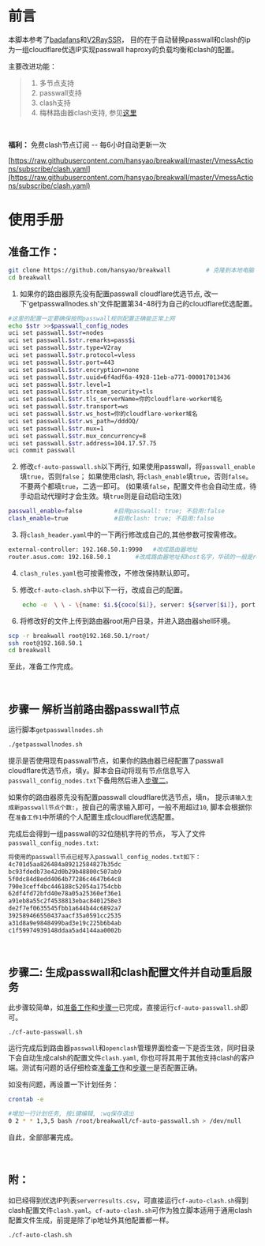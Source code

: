 # 前言

本脚本参考了[badafans](https://github.com/badafans/better-cloudflare-ip)和[V2RaySSR](https://github.com/V2RaySSR/cf-auto-passwall)， 目的在于自动替换passwall和clash的ip为一组cloudflare优选IP实现passwall haproxy的负载均衡和clash的配置。

主要改进功能：
>1. 多节点支持
>2. passwall支持
>3. clash支持
>4. 梅林路由器clash支持, 参见[这里](merlin/README.md)
<br>

**福利：** 免费clash节点订阅 -- 每6小时自动更新一次

[https://raw.githubusercontent.com/hansyao/breakwall/master/VmessActions/subscribe/clash.yaml](https://raw.githubusercontent.com/hansyao/breakwall/master/VmessActions/subscribe/clash.yaml)

# 使用手册

## 准备工作：


```bash
git clone https://github.com/hansyao/breakwall          # 克隆到本地电脑
cd breakwall
```

1. 如果你的路由器原先没有配置passwall cloudflare优选节点, 改一下'getpasswallnodes.sh'文件配置第34-48行为自己的cloudflare优选配置。

```bash
#这里的配置一定要确保按照passwall规则配置正确能正常上网
echo $str >>$passwall_config_nodes
uci set passwall.$str=nodes
uci set passwall.$str.remarks=pass$i
uci set passwall.$str.type=V2ray
uci set passwall.$str.protocol=vless
uci set passwall.$str.port=443
uci set passwall.$str.encryption=none
uci set passwall.$str.uuid=6f4adf6a-4928-11eb-a771-000017013436
uci set passwall.$str.level=1
uci set passwall.$str.stream_security=tls
uci set passwall.$str.tls_serverName=你的cloudflare-worker域名
uci set passwall.$str.transport=ws
uci set passwall.$str.ws_host=你的cloudflare-worker域名
uci set passwall.$str.ws_path=/dddOQ/
uci set passwall.$str.mux=1
uci set passwall.$str.mux_concurrency=8
uci set passwall.$str.address=104.17.57.75
uci commit passwall

```

2. 修改`cf-auto-passwall.sh`以下两行, 如果使用passwall，将`passwall_enable`填`true`，否则`false`； 如果使用clash, 将`clash_enable`填`true`，否则`false`。不要两个都填`true`，二选一即可。
(如果填`false`，配置文件也会自动生成，待手动启动代理时才会生效。填`true`则是自动启动生效)

```bash
passwall_enable=false         #启用passwall: true; 不启用:false
clash_enable=true             #启用clash: true; 不启用:false
```

3. 将`clash_header.yaml`中的一下两行修改成自己的,其他参数可按需修改。

```bash
external-controller: 192.168.50.1:9990   #改成路由器地址
router.asus.com: 192.168.50.1       #改成路由器地址和host名字，华硕的一般是router.asus.com。此行不重要，也可删除

```

4. `clash_rules.yaml`也可按需修改，不修改保持默认即可。

5. 修改`cf-auto-clash.sh`中以下一行，改成自己的配置。
```bash
    echo -e  \ \ - \{name: $i.${coco[$i]}, server: ${server[$i]}, port: 443, type: vmess, uuid: 231afacc-5082-11eb-badc-000adfdd60ef, alterId: 0, cipher: auto, tls: true, skip-cert-verify: false, network: ws, ws-path: /adfbdd, ws-headers: \{Host: your.cloudflare.workers.dev\}\} >>$clash

```

6. 将修改好的文件上传到路由器root用户目录，并进入路由器shell环境。

```bash
scp -r breakwall root@192.168.50.1/root/
ssh root@192.168.50.1
cd breakwall
```

至此，准备工作完成。

<br>

## 步骤一 解析当前路由器passwall节点

运行脚本`getpasswallnodes.sh`
```bash
./getpasswallnodes.sh
```

提示是否使用现有passwall节点，如果你的路由器已经配置了passwall cloudflare优选节点，填<kbd>y</kbd>。脚本会自动将现有节点信息写入`passwall_config_nodes.txt`下备用然后进入[步骤二](#步骤二)。

如果你的路由器原先没有配置passwall cloudflare优选节点，填<kbd>n</kbd>， 提示`请输入生成新passwall节点个数:`，按自己的需求输入即可，一般不用超过`10`, 脚本会根据你在`准备工作1`中所填的个人配置生成cloudflare优选配置。

完成后会得到一组passwall的32位随机字符的节点， 写入了文件`passwall_config_nodes.txt`:

```bash
将使用的passwall节点已经写入passwall_config_nodes.txt如下：
4c701d5aa826484a89212584827b35dc
bc93fdedb73e42d0b29b48800c507ab9
5f0dc84d8edd4064b77286c4647b64c8
790e3ceff4bc446188c52054a1754cbb
62df4fd72bfd40e78a05a25360ef36e1
a91eb8a55c2f4538813ebac8401258e3
de2f7ef0635545fbb1a644b44c6892a7
392589466550437aacf35a0591cc2535
a31d8a9e9848499bad3e19c225b6b4ab
c1f59974939148ddaa5ad4144aa0002b
```

<br>

## 步骤二: 生成passwall和clash配置文件并自动重启服务

此步骤较简单，如[准备工作](#准备工作)和[步骤一](#步骤一-解析当前路由器passwall节点)已完成，直接运行`cf-auto-passwall.sh`即可。

```
./cf-auto-passwall.sh
```
运行完成后到路由器`passwall`和`openclash`管理界面检查一下是否生效，同时目录下会自动生成calsh的配置文件`clash.yaml`, 你也可将其用于其他支持clash的客户端。测试有问题的话仔细检查[准备工作](#准备工作)和[步骤一](#步骤一-解析当前路由器passwall节点)是否配置正确。

如没有问题，再设置一下计划任务：
```bash
crontab -e

#增加一行计划任务, 按i键编辑, :wq保存退出
0 2 * * 1,3,5 bash /root/breakwall/cf-auto-passwall.sh > /dev/null      #添加礼拜一，三，五每天凌晨两点运行一次。可按需修改

```

自此，全部部署完成。

<br>

## 附：

如已经得到优选IP列表`serverresults.csv`，可直接运行`cf-auto-clash.sh`得到clash配置文件`clash.yaml`。`cf-auto-clash.sh`可作为独立脚本适用于通用clash配置文件生成，前提是除了ip地址外其他配置都一样。

```bash
./cf-auto-clash.sh

```


